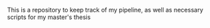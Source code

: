 This is a repository to keep track of my pipeline, as well as necessary scripts for my master's thesis
